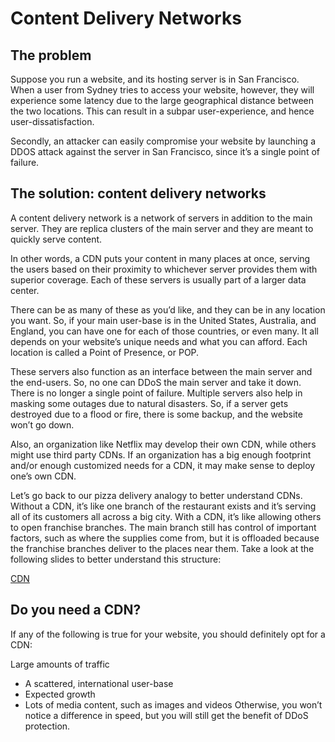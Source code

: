# Content Delivery Networks
## The problem
Suppose you run a website, and its hosting server is in San Francisco. When a user from Sydney tries to access your website, however, they will experience some latency due to the large geographical distance between the two locations. This can result in a subpar user-experience, and hence user-dissatisfaction.

Secondly, an attacker can easily compromise your website by launching a DDOS attack against the server in San Francisco, since it’s a single point of failure.

## The solution: content delivery networks
A content delivery network is a network of servers in addition to the main server. They are replica clusters of the main server and they are meant to quickly serve content.

In other words, a CDN puts your content in many places at once, serving the users based on their proximity to whichever server provides them with superior coverage. Each of these servers is usually part of a larger data center.

There can be as many of these as you’d like, and they can be in any location you want. So, if your main user-base is in the United States, Australia, and England, you can have one for each of those countries, or even many. It all depends on your website’s unique needs and what you can afford. Each location is called a Point of Presence, or POP.

These servers also function as an interface between the main server and the end-users. So, no one can DDoS the main server and take it down. There is no longer a single point of failure. Multiple servers also help in masking some outages due to natural disasters. So, if a server gets destroyed due to a flood or fire, there is some backup, and the website won’t go down.

Also, an organization like Netflix may develop their own CDN, while others might use third party CDNs. If an organization has a big enough footprint and/or enough customized needs for a CDN, it may make sense to deploy one’s own CDN.

Let’s go back to our pizza delivery analogy to better understand CDNs. Without a CDN, it’s like one branch of the restaurant exists and it’s serving all of its customers all across a big city. With a CDN, it’s like allowing others to open franchise branches. The main branch still has control of important factors, such as where the supplies come from, but it is offloaded because the franchise branches deliver to the places near them. Take a look at the following slides to better understand this structure:

[CDN](./cdn)

## Do you need a CDN?
If any of the following is true for your website, you should definitely opt for a CDN:

Large amounts of traffic
- A scattered, international user-base
- Expected growth
- Lots of media content, such as images and videos
Otherwise, you won’t notice a difference in speed, but you will still get the benefit of DDoS protection.
